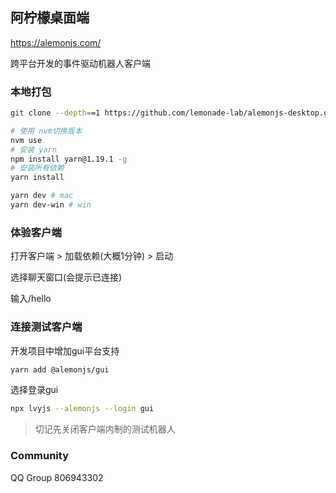 ## 阿柠檬桌面端

https://alemonjs.com/

跨平台开发的事件驱动机器人客户端

### 本地打包

```sh
git clone --depth==1 https://github.com/lemonade-lab/alemonjs-desktop.git
```

```sh
# 使用 nvm切换版本
nvm use
# 安装 yarn
npm install yarn@1.19.1 -g
# 安装所有依赖
yarn install
```

```sh
yarn dev # mac
yarn dev-win # win
```

### 体验客户端

打开客户端 > 加载依赖(大概1分钟) > 启动

选择聊天窗口(会提示已连接)

输入/hello

### 连接测试客户端

开发项目中增加gui平台支持

```sh
yarn add @alemonjs/gui
```

选择登录gui

```sh
npx lvyjs --alemonjs --login gui
```

> 切记先关闭客户端内制的测试机器人

### Community

QQ Group 806943302
